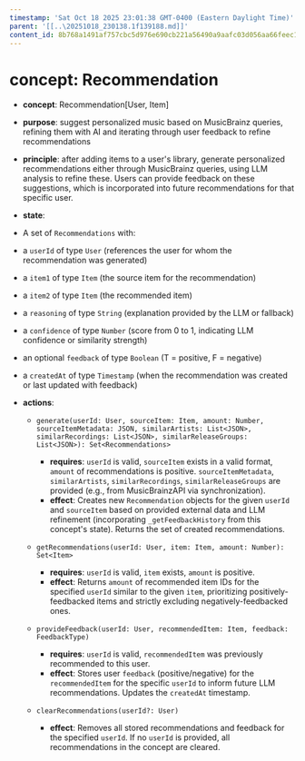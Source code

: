 ```yaml
---
timestamp: 'Sat Oct 18 2025 23:01:38 GMT-0400 (Eastern Daylight Time)'
parent: '[[..\20251018_230138.1f139188.md]]'
content_id: 8b768a1491af757cbc5d976e690cb221a56490a9aafc03d056aa66feec169d36
---
```


# concept: Recommendation

* **concept**: Recommendation\[User, Item]

* **purpose**: suggest personalized music based on MusicBrainz queries, refining them with AI and iterating through user feedback to refine recommendations

* **principle**: after adding items to a user's library, generate personalized recommendations either through MusicBrainz queries, using LLM analysis to refine these. Users can provide feedback on these suggestions, which is incorporated into future recommendations for that specific user.

* **state**:

* A set of `Recommendations` with:

* a `userId` of type `User` (references the user for whom the recommendation was generated)

* a `item1` of type `Item` (the source item for the recommendation)

* a `item2` of type `Item` (the recommended item)

* a `reasoning` of type `String` (explanation provided by the LLM or fallback)

* a `confidence` of type `Number` (score from 0 to 1, indicating LLM confidence or similarity strength)

* an optional `feedback` of type `Boolean` (T = positive, F = negative)

* a `createdAt` of type `Timestamp` (when the recommendation was created or last updated with feedback)

* **actions**:
  * `generate(userId: User, sourceItem: Item, amount: Number, sourceItemMetadata: JSON, similarArtists: List<JSON>, similarRecordings: List<JSON>, similarReleaseGroups: List<JSON>): Set<Recommendations>`
    * **requires**: `userId` is valid, `sourceItem` exists in a valid format, `amount` of recommendations is positive. `sourceItemMetadata`, `similarArtists`, `similarRecordings`, `similarReleaseGroups` are provided (e.g., from MusicBrainzAPI via synchronization).
    * **effect**: Creates new `Recommendation` objects for the given `userId` and `sourceItem` based on provided external data and LLM refinement (incorporating `_getFeedbackHistory` from this concept's state). Returns the set of created recommendations.

  * `getRecommendations(userId: User, item: Item, amount: Number): Set<Item>`
    * **requires**: `userId` is valid, `item` exists, `amount` is positive.
    * **effect**: Returns `amount` of recommended item IDs for the specified `userId` similar to the given `item`, prioritizing positively-feedbacked items and strictly excluding negatively-feedbacked ones.

  * `provideFeedback(userId: User, recommendedItem: Item, feedback: FeedbackType)`
    * **requires**: `userId` is valid, `recommendedItem` was previously recommended to this user.
    * **effect**: Stores user `feedback` (positive/negative) for the `recommendedItem` for the specific `userId` to inform future LLM recommendations. Updates the `createdAt` timestamp.

  * `clearRecommendations(userId?: User)`
    * **effect**: Removes all stored recommendations and feedback for the specified `userId`. If no `userId` is provided, all recommendations in the concept are cleared.

